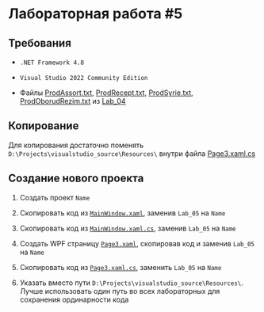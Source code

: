 # Лабораторная работа #5

## Требования

- `.NET Framework 4.8`

- `Visual Studio 2022 Community Edition`

- Файлы [ProdAssort.txt](./../Resources/ProdAssort.txt), [ProdRecept.txt](./../Resources/ProdRecept.txt), [ProdSyrie.txt](./../Resources/ProdSyrie.txt), [ProdOborudRezim.txt](./../Resources/ProdOborudRezim.txt) из [Lab_04](./../Lab_04/)

## Копирование

Для копирования достаточно поменять `D:\Projects\visualstudio_source\Resources\` внутри файла [Page3.xaml.cs](./MainWindow.xaml.cs)

## Создание нового проекта

1. Создать проект `Name` 

2. Скопировать код из [`MainWindow.xaml`](./MainWindow.xaml), заменив `Lab_05` на `Name`

3. Скопировать код из [`MainWindow.xaml.cs`](./MainWindow.xaml.cs), заменив `Lab_05` на `Name`

4. Создать WPF страницу [`Page3.xaml`](./Page3.xaml), скопировав код и заменив `Lab_05` на `Name`

5. Скопировать код из [`Page3.xaml.cs`](./Page3.xaml.cs), заменить `Lab_05` на `Name`

6. Указать вместо пути `D:\Projects\visualstudio_source\Resources\`. Лучше использовать один путь во всех лабораторных для сохранения ординарности кода
